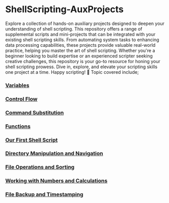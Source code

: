 # ShellScripting-AuxProjects
Explore a collection of hands-on auxiliary projects designed to deepen your understanding of shell scripting. This repository offers a range of supplemental scripts and mini-projects that can be integrated with your existing shell scripting skills. From automating system tasks to enhancing data processing capabilities, these projects provide valuable real-world practice, helping you master the art of shell scripting. Whether you're a beginner looking to build expertise or an experienced scripter seeking creative challenges, this repository is your go-to resource for honing your shell scripting prowess. Dive in, explore, and elevate your scripting skills one project at a time. Happy scripting! 🚀
Topic covered include;

### [Variables](https://github.com/atubak400/ShellScripting-AuxProjects/blob/master/documentation.md#variables)
### [Control Flow](https://github.com/atubak400/ShellScripting-AuxProjects/blob/master/documentation.md#control-flow)
### [Command Substitution](https://github.com/atubak400/ShellScripting-AuxProjects/blob/master/documentation.md#command-substitution)
### [Functions](https://github.com/atubak400/ShellScripting-AuxProjects/blob/master/documentation.md#functions)
### [Our First Shell Script](https://github.com/atubak400/ShellScripting-AuxProjects/blob/master/documentation.md#our-first-shell-script)
### [Directory Manipulation and Navigation](https://github.com/atubak400/ShellScripting-AuxProjects/blob/master/documentation.md#variables)
### [File Operations and Sorting](https://github.com/atubak400/ShellScripting-AuxProjects/blob/master/documentation.md#variables)
### [ Working with Numbers and Calculations](https://github.com/atubak400/ShellScripting-AuxProjects/blob/master/documentation.md#variables)
### [File Backup and Timestamping](https://github.com/atubak400/ShellScripting-AuxProjects/blob/master/documentation.md#variables)
